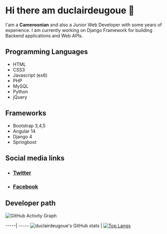 # Hi there am duclairdeugoue 👋

I'am a **Cameroonian** and also a Junior Web Developer with some years of experience. I am currently working on Django Framework for building Backend applications and Web APIs. 


## Programming Languages

- HTML
- CSS3
- Javascript (es6)
- PHP
- MySQL
- Python
- jQuery

## Frameworks

- Bootstrap 3,4,5
- Angular 14
- Django 4
- Springboot

## Social media links

- ###  [Twitter](https://twitter.com/duclairdeugoue) 

- ### [Facebook](https://facebook.com/duclair.deugoue)

## Developer path

![GitHub Activity Graph](https://activity-graph.herokuapp.com/graph?username=duclairdeugoue) 


-----| -----
![duclairdeugoue's GitHub stats](https://github-readme-stats.vercel.app/api?username=duclairdeugoue&show_icons=true&theme=radical) |  [![Top Langs](https://github-readme-stats.vercel.app/api/top-langs/?username=duclairdeugoue&layout=compact)](https://github.com/anuraghazra/github-readme-stats)



